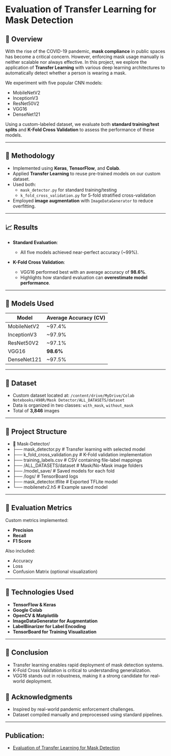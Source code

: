 # Evaluation of Transfer Learning for Mask Detection

## 📌 Overview

With the rise of the COVID-19 pandemic, **mask compliance** in public spaces has become a critical concern. However, enforcing mask usage manually is neither scalable nor always effective. In this project, we explore the application of **Transfer Learning** with various deep learning architectures to automatically detect whether a person is wearing a mask.

We experiment with five popular CNN models:
- MobileNetV2  
- InceptionV3  
- ResNet50V2  
- VGG16  
- DenseNet121  

Using a custom-labeled dataset, we evaluate both **standard training/test splits** and **K-Fold Cross Validation** to assess the performance of these models.

---

## 🧠 Methodology

- Implemented using **Keras**, **TensorFlow**, and **Colab**.
- Applied **Transfer Learning** to reuse pre-trained models on our custom dataset.
- Used both:
  - `mask_detector.py` for standard training/testing
  - `k_fold_cross_validation.py` for 5-fold stratified cross-validation
- Employed **image augmentation** with `ImageDataGenerator` to reduce overfitting.

---

## 📈 Results

- **Standard Evaluation**:
  - All five models achieved near-perfect accuracy (~99%).
  
- **K-Fold Cross Validation**:
  - VGG16 performed best with an average accuracy of **98.6%**.
  - Highlights how standard evaluation can **overestimate model performance**.

---

## 🔧 Models Used

| Model         | Average Accuracy (CV) |
|---------------|------------------------|
| MobileNetV2   | ~97.4%                 |
| InceptionV3   | ~97.9%                 |
| ResNet50V2    | ~97.1%                 |
| VGG16         | **98.6%**              |
| DenseNet121   | ~97.5%                 |

---

## 🧪 Dataset

- Custom dataset located at:
  `/content/drive/MyDrive/Colab Notebooks/498R/Mask Detector/ALL_DATASETS/dataset`
- Data is organized in two classes: `with_mask`, `without_mask`
- Total of **3,846** images

---

## 📂 Project Structure

  * 📁 Mask-Detector/
  * ├── mask_detector.py # Transfer learning with selected model
  * ├── k_fold_cross_validation.py # K-Fold validation implementation
  * ├── training_labels.csv # CSV containing file-label mappings
  * ├── /ALL_DATASETS/dataset # Mask/No-Mask image folders
  * ├── /model_save/ # Saved models for each fold
  * ├── /logs/ # TensorBoard logs
  * ├── mask_detector.tflite # Exported TFLite model
  * └── mobilenetv2.h5 # Example saved model


---

## 🧪 Evaluation Metrics

Custom metrics implemented:
- **Precision**
- **Recall**
- **F1 Score**

Also included:
- Accuracy
- Loss
- Confusion Matrix (optional visualization)

---

## 🧰 Technologies Used

- **TensorFlow & Keras**
- **Google Colab**
- **OpenCV & Matplotlib**
- **ImageDataGenerator for Augmentation**
- **LabelBinarizer for Label Encoding**
- **TensorBoard for Training Visualization**

---

## 📝 Conclusion

* Transfer learning enables rapid deployment of mask detection systems.
* K-Fold Cross Validation is critical to understanding generalization.
* VGG16 stands out in robustness, making it a strong candidate for real-world deployment.

## 🙌 Acknowledgments

* Inspired by real-world pandemic enforcement challenges.
* Dataset compiled manually and preprocessed using standard pipelines.


---

## Publication: 
* [Evaluation of Transfer Learning for Mask Detection](https://thescipub.com/abstract/jcssp.2022.78.89)
